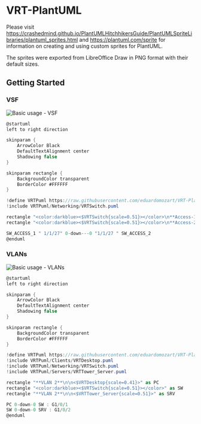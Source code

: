 # VRT-PlantUML
Please visit https://crashedmind.github.io/PlantUMLHitchhikersGuide/PlantUMLSpriteLibraries/plantuml_sprites.html and https://plantuml.com/sprite for information on creating and using custom sprites for PlantUML.

The sprites were exported from LibreOffice Draw in PNG format with their default sizes.

## Getting Started

### VSF

![Basic usage - VSF](http://www.plantuml.com/plantuml/proxy?idx=0&src=https%3A%2F%2Fraw.githubusercontent.com%2Feduardomozart%2FVRT-PlantUML%2Fmaster%2Fsamples%2FVSF.puml)

```csharp
@startuml
left to right direction

skinparam {
    ArrowColor Black
    DefaultTextAlignment center
    Shadowing false
}

skinparam rectangle {
    BackgroundColor transparent
    BorderColor #FFFFFF
}

!define VRTPuml https://raw.githubusercontent.com/eduardomozart/VRT-PlantUML/master/dist
!include VRTPuml/Networking/VRTSwitch.puml

rectangle "<color:darkblue><$VRTSwitch{scale=0.51}></color>\n**Access-1 (Master)**" as SW_ACCESS_1
rectangle "<color:darkblue><$VRTSwitch{scale=0.51}></color>\n**Access-2 (Standby)**" as SW_ACCESS_2

SW_ACCESS_1 " 1/1/27" 0-down---0 "1/1/27 " SW_ACCESS_2
@enduml
```

### VLANs

![Basic usage - VLANs](http://www.plantuml.com/plantuml/proxy?idx=0&src=https%3A%2F%2Fraw.githubusercontent.com%2Feduardomozart%2FVRT-PlantUML%2Fmaster%2Fsamples%2FVLANs.puml)

```csharp
@startuml
left to right direction

skinparam {
    ArrowColor Black
    DefaultTextAlignment center
    Shadowing false
}

skinparam rectangle {
    BackgroundColor transparent
    BorderColor #FFFFFF
}

!define VRTPuml https://raw.githubusercontent.com/eduardomozart/VRT-PlantUML/master/dist
!include VRTPuml/Clients/VRTDesktop.puml
!include VRTPuml/Networking/VRTSwitch.puml
!include VRTPuml/Servers/VRTTower_Server.puml

rectangle "**VLAN 2**\n\n<$VRTDesktop{scale=0.41}>" as PC
rectangle "<color:darkblue><$VRTSwitch{scale=0.51}></color>" as SW
rectangle "**VLAN 2**\n\n<$VRTTower_Server{scale=0.51}>" as SRV

PC 0-down-0 SW : G1/0/1
SW 0-down-0 SRV : G1/0/2
@enduml
```